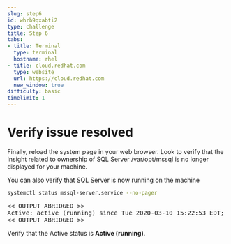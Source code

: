 ```yaml
---
slug: step6
id: whrb9qxabti2
type: challenge
title: Step 6
tabs:
- title: Terminal
  type: terminal
  hostname: rhel
- title: cloud.redhat.com
  type: website
  url: https://cloud.redhat.com
  new_window: true
difficulty: basic
timelimit: 1
---
```

# Verify issue resolved

Finally, reload the system page in your web browser.
Look to verify that the Insight related to ownership of SQL Server /var/opt/mssql is no longer displayed
for your machine.

You can also verify that SQL Server is now running on the machine

```bash
systemctl status mssql-server.service --no-pager
```

<pre class="file">
<< OUTPUT ABRIDGED >>
Active: active (running) since Tue 2020-03-10 15:22:53 EDT; 1min 56s ago
<< OUTPUT ABRIDGED >>
</pre>

Verify that the Active status is __Active (running)__.
